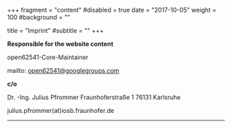 +++
fragment = "content"
#disabled = true
date = "2017-10-05"
weight = 100
#background = ""

title = "Imprint"
#subtitle = ""
+++

**Responsible for the website content**


open62541-Core-Maintainer

mailto: open62541@googlegroups.com


**c/o**

Dr. -Ing. Julius Pfrommer
Fraunhoferstraße 1
76131 Karlsruhe

julius.pfrommer(at)iosb.fraunhofer.de


---
